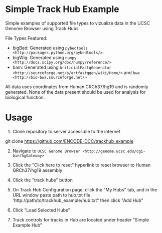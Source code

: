 Simple Track Hub Example
========================

Simple examples of supported file types to vizualize data in the UCSC Genome Browser using Track Hubs

File Types Featured:
- bigBed: Generated using `pybedtools <http://packages.python.org/pybedtools/>`
- bigWig: Generated using `numpy <http://docs.scipy.org/doc/numpy/reference/>`
- bam: Generated using `AriticialFastqGenerator <http://sourceforge.net/p/artfastqgen/wiki/Home/>` and `bwa <http://bio-bwa.sourceforge.net/>`

All data uses coordinates from Human CRCh37/hg19 and is randomly generated.
None of the data present should be used for analysis for biological function.

Usage
=====

1. Clone repository to server accessible to the internet
  
  git clone https://github.com/ENCODE-DCC/trackhub_example

2. Navigate to `UCSC Genome Browser <http://genome.ucsc.edu/cgi-bin/hgGateway>`

3. Click the "Click here to reset" hyperlink to reset browser to Human GRCh37/hg19 assembly

4. Click the "track hubs" button

5. On Track Hub Configuration page, click the "My Hubs" tab, and in the URL window paste path to hub.txt file
'http://path/to/trackhub_example/hub.txt" then click "Add Hub"

6. Click "Load Selected Hubs"

7. Track controls for tracks in Hub are located under header "Simple Example Hub"


